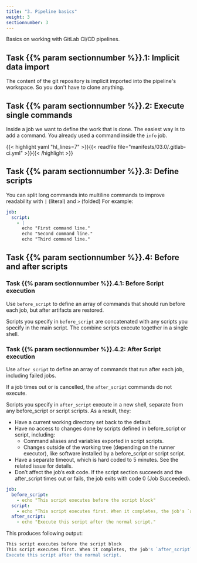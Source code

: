 ```yaml
---
title: "3. Pipeline basics"
weight: 3
sectionnumber: 3
---
```


Basics on working with GitLab CI/CD pipelines.


## Task {{% param sectionnumber %}}.1: Implicit data import

The content of the git repository is implicit imported into the pipeline's workspace. So you don't have to clone anything.
<!-- TODO -->

## Task {{% param sectionnumber %}}.2: Execute single commands

Inside a job we want to define the work that is done. The easiest way is to add a command. You already used a command inside the `info` job.

{{< highlight yaml "hl_lines=7" >}}{{< readfile file="manifests/03.0/.gitlab-ci.yml" >}}{{< /highlight >}}

<!-- TODO 

* [ ] Beispiele hier raus und ev. verlinken: https://docs.gitlab.com/ee/ci/yaml/script.html

-->


## Task {{% param sectionnumber %}}.3: Define scripts

You can split long commands into multiline commands to improve readability with `|` (literal) and `>` (folded)
For example:

```yaml
job:
  script:
    - |
      echo "First command line."
      echo "Second command line."
      echo "Third command line."
```


## Task {{% param sectionnumber %}}.4: Before and after scripts


### Task {{% param sectionnumber %}}.4.1: Before Script execution

Use `before_script` to define an array of commands that should run before each job, but after artifacts are restored.

Scripts you specify in `before_script` are concatenated with any scripts you specify in the main script. The combine scripts execute together in a single shell.


### Task {{% param sectionnumber %}}.4.2: After Script execution

Use `after_script` to define an array of commands that run after each job, including failed jobs.

If a job times out or is cancelled, the `after_script` commands do not execute.

Scripts you specify in `after_script` execute in a new shell, separate from any before_script or script scripts. As a result, they:

* Have a current working directory set back to the default.
* Have no access to changes done by scripts defined in before_script or script, including:
  * Command aliases and variables exported in script scripts.
  * Changes outside of the working tree (depending on the runner executor), like software installed by a before_script or script script.
* Have a separate timeout, which is hard coded to 5 minutes. See the related issue for details.
* Don’t affect the job’s exit code. If the script section succeeds and the after_script times out or fails, the job exits with code 0 (Job Succeeded).

```yaml
job:
  before_script:
    - echo "This script executes before the script block"
  script:
    - echo "This script executes first. When it completes, the job's `after_script` executes."
  after_script:
    - echo "Execute this script after the normal script."
```

This produces following output:

```bash
This script executes before the script block
This script executes first. When it completes, the job's `after_script` executes.
Execute this script after the normal script.
```


<!-- TODO
* nur alt Theorie mit Beispiel 
* [ ] https://docs.gitlab.com/ee/ci/yaml/#before_script
* [ ] https://docs.gitlab.com/ee/ci/yaml/#after_script
-->
